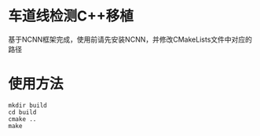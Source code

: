 # 车道线检测C++移植
基于NCNN框架完成，使用前请先安装NCNN，并修改CMakeLists文件中对应的路径
# 使用方法
```
mkdir build
cd build
cmake ..
make
```